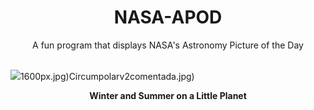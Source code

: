 <div align="center">
  <h1>
    NASA-APOD
  </h1>
</div>
  
<div align="center">
  A fun program that displays NASA's Astronomy Picture of the Day
</div>

<br>

![](https://apod.nasa.gov/apod/image/2411/LittleplanetGalibier-CamilleNIEL2048.jpg)1600px.jpg)Circumpolarv2comentada.jpg)

<p align = "center">
  <b>Winter and Summer on a Little Planet</b>
</p>
